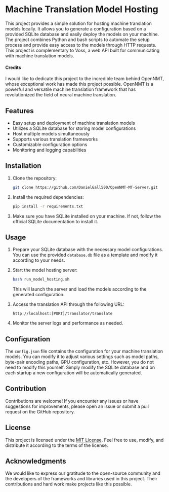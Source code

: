 # Machine Translation Model Hosting

This project provides a simple solution for hosting machine translation models locally. It allows you to generate a configuration based on a provided SQLite database and easily deploy the models on your machine. The project combines Python and bash scripts to automate the setup process and provide easy access to the models through HTTP requests.
This project is complementary to Voss, a web API built for communicating with machine translation models.

#### Credits
I would like to dedicate this project to the incredible team behind OpenNMT, whose exceptional work has made this project possible. OpenNMT is a powerful and versatile machine translation framework that has revolutionized the field of neural machine translation.

## Features
- Easy setup and deployment of machine translation models
- Utilizes a SQLite database for storing model configurations
- Host multiple models simultaneously
- Supports various translation frameworks
- Customizable configuration options
- Monitoring and logging capabilities

## Installation

1. Clone the repository:

   ```bash
   git clone https://github.com/DanielGall500/OpenNMT-MT-Server.git
   ```

2. Install the required dependencies:

   ```bash
   pip install -r requirements.txt
   ```

3. Make sure you have SQLite installed on your machine. If not, follow the official SQLite documentation to install it.

## Usage

1. Prepare your SQLite database with the necessary model configurations. You can use the provided `database.db` file as a template and modify it according to your needs.

2. Start the model hosting server:

   ```bash
   bash run_model_hosting.sh
   ```

   This will launch the server and load the models according to the generated configuration.

3. Access the translation API through the following URL:

   ```
   http://localhost:[PORT]/translator/translate
   ```

4. Monitor the server logs and performance as needed.

## Configuration

The `config.json` file contains the configuration for your machine translation models. You can modify it to adjust various settings such as model paths, byte-pair encoding paths, GPU configuration, etc. However, you do not need to modify this yourself. Simply modify the SQLite database and on each startup a new configuration will be automatically generated.

## Contribution

Contributions are welcome! If you encounter any issues or have suggestions for improvements, please open an issue or submit a pull request on the GitHub repository.

## License

This project is licensed under the [MIT License](LICENSE). Feel free to use, modify, and distribute it according to the terms of the license.

## Acknowledgments

We would like to express our gratitude to the open-source community and the developers of the frameworks and libraries used in this project. Their contributions and hard work make projects like this possible.
